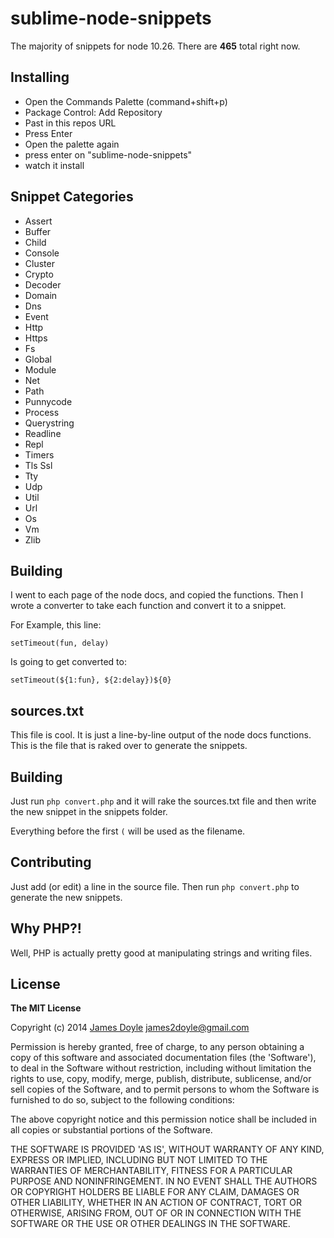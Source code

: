 sublime-node-snippets
=====================

The majority of snippets for node 10.26. There are **465** total right now.

## Installing

* Open the Commands Palette (command+shift+p)
* Package Control: Add Repository
* Past in this repos URL
* Press Enter
* Open the palette again
* press enter on "sublime-node-snippets"
* watch it install

## Snippet Categories

* Assert
* Buffer
* Child
* Console
* Cluster
* Crypto
* Decoder
* Domain
* Dns
* Event
* Http
* Https
* Fs
* Global
* Module
* Net
* Path
* Punnycode
* Process
* Querystring
* Readline
* Repl
* Timers
* Tls Ssl
* Tty
* Udp
* Util
* Url
* Os
* Vm
* Zlib

## Building

I went to each page of the node docs, and copied the functions. Then I wrote a converter to take each function and convert it to a snippet.

For Example, this line:

```
setTimeout(fun, delay)
```

Is going to get converted to:

```
setTimeout(${1:fun}, ${2:delay})${0}
```

## sources.txt

This file is cool. It is just a line-by-line output of the node docs functions. This is the file that is raked over to generate the snippets.

## Building

Just run `php convert.php` and it will rake the sources.txt file and then write the new snippet in the snippets folder.

Everything before the first `(` will be used as the filename.

## Contributing

Just add (or edit) a line in the source file. Then run `php convert.php` to generate the new snippets.

## Why PHP?!

Well, PHP is actually pretty good at manipulating strings and writing files.

## License

**The MIT License**

Copyright (c) 2014 [James Doyle](http://twitter.com/james2doyle) james2doyle@gmail.com

Permission is hereby granted, free of charge, to any person obtaining
a copy of this software and associated documentation files (the
'Software'), to deal in the Software without restriction, including
without limitation the rights to use, copy, modify, merge, publish,
distribute, sublicense, and/or sell copies of the Software, and to
permit persons to whom the Software is furnished to do so, subject to
the following conditions:

The above copyright notice and this permission notice shall be
included in all copies or substantial portions of the Software.

THE SOFTWARE IS PROVIDED 'AS IS', WITHOUT WARRANTY OF ANY KIND,
EXPRESS OR IMPLIED, INCLUDING BUT NOT LIMITED TO THE WARRANTIES OF
MERCHANTABILITY, FITNESS FOR A PARTICULAR PURPOSE AND NONINFRINGEMENT.
IN NO EVENT SHALL THE AUTHORS OR COPYRIGHT HOLDERS BE LIABLE FOR ANY
CLAIM, DAMAGES OR OTHER LIABILITY, WHETHER IN AN ACTION OF CONTRACT,
TORT OR OTHERWISE, ARISING FROM, OUT OF OR IN CONNECTION WITH THE
SOFTWARE OR THE USE OR OTHER DEALINGS IN THE SOFTWARE.